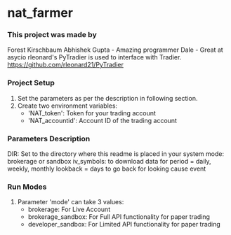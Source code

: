 # nat_farmer

### This project was made by 
Forest Kirschbaum 
Abhishek Gupta - Amazing programmer
Dale - Great at asycio
rleonard's PyTradier is used to interface with Tradier. https://github.com/rleonard21/PyTradier

### Project Setup
1. Set the parameters as per the description in following section.
2. Create two environment variables:
    * 'NAT_token': Token for your trading account
    * 'NAT_accountid': Account ID of the trading account
  

### Parameters Description
DIR: Set to the directory where this readme is placed in your system
mode: brokerage or sandbox
iv_symbols: to download data for
period = daily, weekly, monthly
lookback = days to go back for looking cause event


### Run Modes
1. Parameter 'mode' can take 3 values:
    - brokerage: For Live Account
    - brokerage_sandbox: For Full API functionality for paper trading
    - developer_sandbox: For Limited API functionality for paper trading

